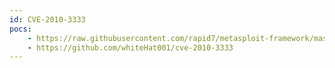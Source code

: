 ```yaml
---
id: CVE-2010-3333
pocs:
    - https://raw.githubusercontent.com/rapid7/metasploit-framework/master/modules/exploits/windows/fileformat/ms10_087_rtf_pfragments_bof.rb
    - https://github.com/whiteHat001/cve-2010-3333
---
```

